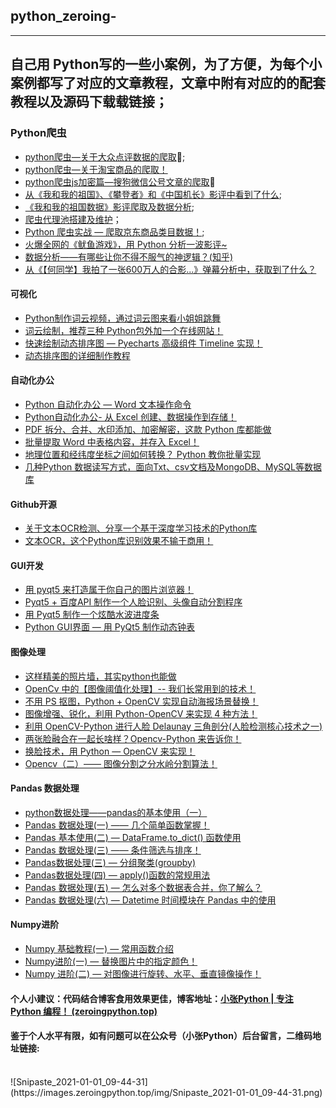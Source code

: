 
## python_zeroing-
-----

自己用 Python写的一些小案例，为了方便，为每个小案例都写了对应的文章教程，文章中附有对应的的配套教程以及源码下载载链接；
---
### Python爬虫

*  [python爬虫—关于大众点评数据的爬取](https://blog.csdn.net/weixin_42512684/article/details/86775357):dango:;
*  [python爬虫—关于淘宝商品的爬取！](https://mp.weixin.qq.com/s/C7JnAWwKnblPyFvJL6ZFRA)
* [python爬虫js加密篇—搜狗微信公号文章的爬取](https://blog.csdn.net/weixin_42512684/article/details/100169550):page_facing_up:
* [从《我和我的祖国》、《攀登者》和《中国机长》影评中看到了什么](https://github.com/Largefreedom/python_zeroing-/tree/master/maoyan_crawl);
* [《我和我的祖国数据》影评爬取及数据分析](https://mp.weixin.qq.com/s/Kz5O7zNm_ONx5M3I5aCTbQ);
* [爬虫代理池搭建及维护](https://github.com/Largefreedom/python_zeroing-/tree/master/proxy_pool)；
* [Python 爬虫实战 — 爬取京东商品类目数据！](https://mp.weixin.qq.com/s/Nc-DJxcWcNgYa6gXg7PFDQ);
* [火爆全网的《鱿鱼游戏》，用 Python 分析一波影评~](https://mp.weixin.qq.com/s/U2JZZMJmASVahQ2Ro1DP1A)
* [数据分析——有哪些让你不得不服气的神逻辑？(知乎)](https://mp.weixin.qq.com/s/RWVW4biotwElZSAnp6KXEg)
* [从《【何同学】我拍了一张600万人的合影...》弹幕分析中，获取到了什么？](https://mp.weixin.qq.com/s/QgeYx1Zu-GMMLhFcWBiIvA)

#### 可视化

* [Python制作词云视频，通过词云图来看小姐姐跳舞](https://mp.weixin.qq.com/s/Wfglh05SP34EejRSrrRlaw)
* [词云绘制，推荐三种 Python包外加一个在线网站！](https://mp.weixin.qq.com/s/nGKWNZqkqo2eW3Lmdn_Ztw)
* [快速绘制动态排序图 — Pyecharts 高级组件 Timeline 实现！](https://mp.weixin.qq.com/s/O3R8cI_uWtUne4iXPWCb7Q)
* [动态排序图的详细制作教程](https://mp.weixin.qq.com/s/kzAKhpbB3hoqk8DzllTSZw)

#### 自动化办公
* [Python 自动化办公 — Word 文本操作命令](https://mp.weixin.qq.com/s/GxF-lc_ykM8ui-xQqlJebA)
* [Python自动化办公- 从 Excel 创建、数据操作到存储！](https://mp.weixin.qq.com/s/pBOzFXw2qDhn6WD3yF5LeA)
* [PDF 拆分、合并、水印添加、加密解密，这款 Python 库都能做](https://mp.weixin.qq.com/s/0AdM4tlSO4z_-XTpESk1tw)
* [批量提取 Word 中表格内容，并存入 Excel！](https://mp.weixin.qq.com/s/TErZvFXgiEgnAC6igEuBYQ)
* [地理位置和经纬度坐标之间如何转换？ Python 教你批量实现](https://mp.weixin.qq.com/s/vMTlBqxsBGvkjibEntnzyw)
* [几种Python 数据读写方式，面向Txt、csv文档及MongoDB、MySQL等数据库](https://mp.weixin.qq.com/s/m_lb-wu48tsNbpdbWTitYg)

#### Github开源

* [关于文本OCR检测、分享一个基于深度学习技术的Python库](https://mp.weixin.qq.com/s/4UkC43EMBNjvwj__fPIY0g)
* [文本OCR，这个Python库识别效果不输于商用！](https://mp.weixin.qq.com/s/czngLHCapJRBZ93cgE1ISg)


#### GUI开发
* [用 pyqt5 来打造属于你自己的图片浏览器！](https://mp.weixin.qq.com/s/99MqLwdcSX6pk_ArvN-zYQ)
* [Pyqt5 + 百度API 制作一个人脸识别、头像自动分割程序](https://mp.weixin.qq.com/s/_dqKoyuOaX1x4VQBcGQkAg)
* [用 Pyqt5 制作一个炫酷水波进度条](https://mp.weixin.qq.com/s/U20-hE10_4wJIKgDNojF1A)
* [Python GUI界面 — 用 PyQt5 制作动态钟表](https://mp.weixin.qq.com/s/ZuGSsWtMzW7DXSF4F-93dQ)

#### 图像处理

* [这样精美的照片墙，其实python也能做](https://mp.weixin.qq.com/s/xcCCs_GpCVNCJDdU0Rb6oA)
* [OpenCv 中的【图像阈值化处理】-- 我们长常用到的技术！](https://mp.weixin.qq.com/s/tBEri6fZMVASwKRLIq0A8w)
* [不用 PS 抠图，Python + OpenCV 实现自动海报场景替换！](https://mp.weixin.qq.com/s/sFLmAv5GpR0QPzIPusDW4Q)
* [图像增强、锐化，利用 Python-OpenCV 来实现 4 种方法！](https://mp.weixin.qq.com/s/4oZd1K06P90rYxiDf_Q52Q)
* [利用 OpenCV-Python 进行人脸 Delaunay 三角剖分(人脸检测核心技术之一)](https://mp.weixin.qq.com/s/eYo-P7ZZtZ6q7fxr6mFkGQ)
* [两张脸融合在一起长啥样？Opencv-Python 来告诉你！](https://mp.weixin.qq.com/s/FEwG7GFHMNEkvfSU8ATSVA)
* [换脸技术，用 Python — OpenCV 来实现！](https://mp.weixin.qq.com/s/G6m41_L8ZX-i66-CLZRToA)
* [Opencv（二）—— 图像分割之分水岭分割算法！](https://mp.weixin.qq.com/s/WG1ld6S0bODKApJyQJOpLQ)



#### Pandas 数据处理

* [python数据处理——pandas的基本使用（一）](https://mp.weixin.qq.com/s/-jwjzt5lXHecAGTqcnEUlw)
* [Pandas 数据处理(一) —— 几个简单函数掌握！](https://mp.weixin.qq.com/s/akfhB0ZkMnxGMvTWhOjMmQ)
* [Pandas 基本使用(二) — DataFrame.to_dict() 函数使用](https://mp.weixin.qq.com/s/2OZBZJZNYXZe-xGY0Bz5Ug)
* [Pandas 数据处理(三) —— 条件筛选与排序！](https://mp.weixin.qq.com/s/FR169Qi8jcwoRWlag6RrcA)
* [Pandas数据处理(三) — 分组聚类(groupby)](https://mp.weixin.qq.com/s/oqZfXhb7A0UYc1d31Faa0g)
* [Pandas数据处理(四) — apply()函数的常规用法](https://mp.weixin.qq.com/s/HqdAw5S9sPfFLd9qk1ptyQ)
* [Pandas 数据处理(五) — 怎么对多个数据表合并，你了解么？](https://mp.weixin.qq.com/s/33OWaXbOnkX7DsZ6PWdadw)
* [Pandas 数据处理(六) — Datetime 时间模块在 Pandas 中的使用](https://mp.weixin.qq.com/s/-UbfQNFN3o5puFmVD2iiBg)

#### Numpy进阶
* [Numpy 基础教程(一) — 常用函数介绍](https://mp.weixin.qq.com/s/llVQsy-7_CLEIVfatA0A9A)
* [Numpy进阶(一) — 替换图片中的指定颜色！](https://mp.weixin.qq.com/s/YvjCVzFc2uAWbGI8EwuheA)
* [Numpy 进阶(二) — 对图像进行旋转、水平、垂直镜像操作！](https://mp.weixin.qq.com/s/nW-pCsG_eovBhfjhrpJl4w)


#### 个人小建议：代码结合博客食用效果更佳，博客地址：[小张Python | 专注 Python 编程！ (zeroingpython.top)](https://zeroingpython.top/)

#### 鉴于个人水平有限，如有问题可以在公众号（小张Python）后台留言，二维码地址链接: 
<br>
![Snipaste_2021-01-01_09-44-31](https://images.zeroingpython.top/img/Snipaste_2021-01-01_09-44-31.png)



